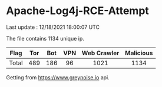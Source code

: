 
# Apache-Log4j-RCE-Attempt

Last update : 12/18/2021 18:00:07 UTC

The file contains 1134 unique ip.

| Flag | Tor | Bot | VPN | Web Crawler | Malicious |
| :-:  | :-: | :-: | :-: | :-:         | :-:       |
| Total| 489  | 186  | 96  | 1021          | 1134        |

Getting from https://www.greynoise.io api.